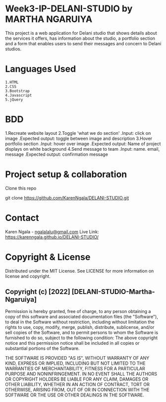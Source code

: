 # Week3-IP-DELANI-STUDIO by MARTHA NGARUIYA
This project is a web application for Delani studio that shows details about the services it offers, has information about the studio, a portfolio section and a form that enables users to send their messages and concern to Delani studios.


# Languages Used
    1.HTML
    2.CSS
    3.Bootstrap
    4.Javascript
    5.jQuery

# BDD
   1.Recreate website layout
   2.Toggle 'what we do section'
     .Input: click on image
     .Expected output: toggle between image and description
  3.Hover portfolio section
    .Input: hover over image
    .Expected output: Name of project displays on white background
  4.Send message to team
    .Input: name. email, message
    .Expected output: confirmation message

# Project setup & collaboration
Clone this repo

git clone https://github.com/KarenNgala/DELANI-STUDIO.git
# Contact
Karen Ngala - ngalalalu@gmail.com
Live Link: https://karenngala.github.io/DELANI-STUDIO/

# Copyright & License
Distributed under the MIT License. See LICENSE for more information on license and copyright.
## Copyright (c) [2022] [DELANI-STUDIO-Martha-Ngaruiya]
Permission is hereby granted, free of charge, to any person obtaining a copy of this software and associated documentation files (the "Software"), to deal in the Software without restriction, including without limitation the rights to use, copy, modify, merge, publish, distribute, sublicense, and/or sell copies of the Software, and to permit persons to whom the Software is furnished to do so, subject to the following condition:
The above copyright notice and this permission notice shall be included in all copies or substantial portions of the Software.

THE SOFTWARE IS PROVIDED "AS IS", WITHOUT WARRANTY OF ANY KIND, EXPRESS OR IMPLIED, INCLUDING BUT NOT LIMITED TO THE WARRANTIES OF MERCHANTABILITY, FITNESS FOR A PARTICULAR PURPOSE AND NONINFRINGEMENT. IN NO EVENT SHALL THE AUTHORS OR COPYRIGHT HOLDERS BE LIABLE FOR ANY CLAIM, DAMAGES OR OTHER LIABILITY, WHETHER IN AN ACTION OF CONTRACT, TORT OR OTHERWISE, ARISING FROM, OUT OF OR IN CONNECTION WITH THE SOFTWARE OR THE USE OR OTHER DEALINGS IN THE SOFTWARE.
